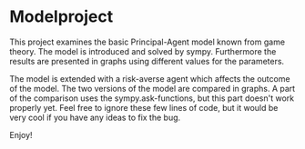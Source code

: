 # Modelproject

This project examines the basic Principal-Agent model known from game theory. The model is introduced and solved by sympy. Furthermore the results are presented in graphs using different values for the parameters.

The model is extended with a risk-averse agent which affects the outcome of the model. The two versions of the model are compared in graphs. A part of the comparison uses the sympy.ask-functions, but this part doesn't work properly yet. Feel free to ignore these few lines of code, but it would be very cool if you have any ideas to fix the bug.

Enjoy!
